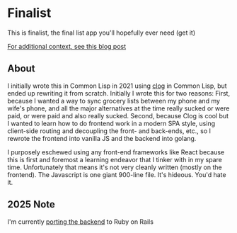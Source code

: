 # Finalist

This is finalist, the final list app you'll hopefully ever need (get it)


[For additional context, see this blog post](https://0x85.org/frontend.html)

## About

I initially wrote this in Common Lisp in 2021 using [clog](https://github.com/rabbibotton/clog) in Common Lisp, but ended up rewriting it from scratch.  Initially I wrote this for two reasons:  First, because I wanted a way to sync grocery lists between my phone and my wife's phone, and all the major alternatives at the time really sucked or were paid, or were paid and also really sucked.  Second, because Clog is cool but I wanted to learn how to do frontend work in a modern SPA style, using client-side routing and decoupling the front- and back-ends, etc., so I rewrote the frontend into vanilla JS and the backend into golang.

I purposely eschewed using any front-end frameworks like React because this is first and foremost a learning endeavor that I tinker with in my spare time.  Unfortunately that means it's not very cleanly written (mostly on the frontend).  The Javascript is one giant 900-line file.  It's hideous.  You'd hate it.

## 2025 Note

I'm currently [porting the backend](https://github.com/nathanvy/finalist-rails) to Ruby on Rails
